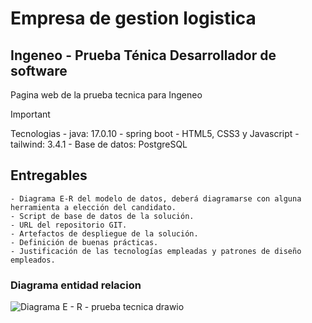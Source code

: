 # Empresa de gestion logistica
## Ingeneo - Prueba Ténica Desarrollador de software

Pagina web de la prueba tecnica para Ingeneo

>[!IMPORTANT]
> Tecnologias
    - java: 17.0.10
    - spring boot
    - HTML5, CSS3 y Javascript
    - tailwind: 3.4.1
    - Base de datos: PostgreSQL


## Entregables
    - Diagrama E-R del modelo de datos, deberá diagramarse con alguna herramienta a elección del candidato.
    - Script de base de datos de la solución.
    - URL del repositorio GIT.
    - Artefactos de despliegue de la solución.
    - Definición de buenas prácticas. 
    - Justificación de las tecnologías empleadas y patrones de diseño empleados.

### Diagrama entidad relacion
![Diagrama E - R - prueba tecnica drawio](https://github.com/ztevenx100/Ingeneo-PruebaTecnica/assets/50757337/034ed181-0a9a-4641-8e28-fd43c2aaece0)
